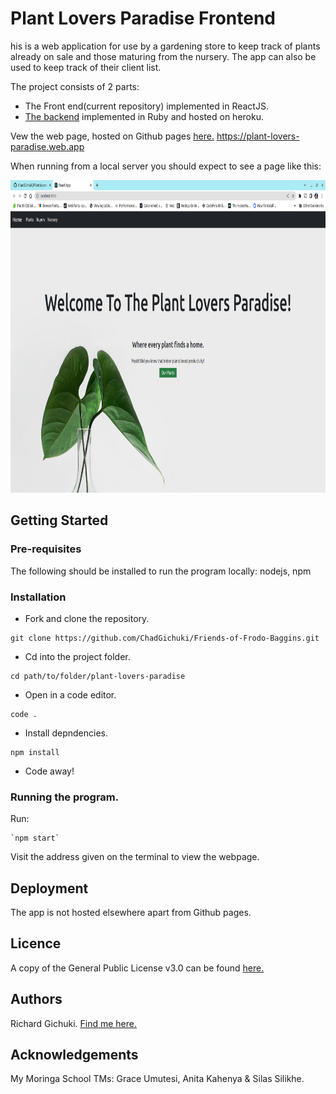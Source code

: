 # Plant Lovers Paradise Frontend
his is a web application for use by a gardening store to keep track of plants already on sale and those maturing from the nursery. The app can also be used to keep track of their client list. 

The project consists of 2 parts:
- The Front end(current repository) implemented in ReactJS.
- [The backend](https://github.com/ChadGichuki/Plant-Lovers-Paradise-App.git) implemented in Ruby and hosted on heroku.

Vew the web page, hosted on Github pages [here.](https://chadgichuki.github.io/plant-lovers-paradise/) 
https://plant-lovers-paradise.web.app

When running from a local server you should expect to see a page like this:

<img src="https://github.com/ChadGichuki/plant-lovers-paradise/blob/main/public/home.png" height="500">


## Getting Started
### Pre-requisites
The following should be installed to run the program locally: nodejs, npm

### Installation
- Fork and clone the repository.
```
git clone https://github.com/ChadGichuki/Friends-of-Frodo-Baggins.git   
```

- Cd into the project folder.
```
cd path/to/folder/plant-lovers-paradise
```

- Open in a code editor.
```
code .
```
 - Install depndencies.
 ```
 npm install
 ```
- Code away!

### Running the program.
Run:
```
`npm start`

```
Visit the address given on the terminal to view the webpage.


## Deployment
The app is not hosted elsewhere apart from Github pages.

## Licence
A copy of the General Public License v3.0 can be found [here.](LICENSE)

## Authors
Richard Gichuki. [Find me here.](https://github.com/ChadGichuki)

## Acknowledgements
My Moringa School TMs: Grace Umutesi, Anita Kahenya & Silas Silikhe.


